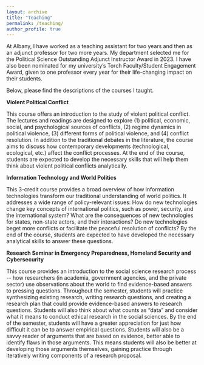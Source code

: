 ```yaml
---
layout: archive
title: "Teaching"
permalink: /teaching/
author_profile: true
---
```

At Albany, I have worked as a teaching assistant for two years and then as an adjunct professor for two more years. My department selected me for the Political Science Outstanding Adjunct Instructor Award in 2023. I have also been nominated for my university’s Torch Faculty/Student Engagement Award, given to one professor every year for their life-changing impact on their students.

Below, please find the descriptions of the courses I taught.

**Violent Political Conflict**

This course offers an introduction to the study of violent political conflict. The lectures and readings are designed to explore (1) political, economic, social, and psychological sources of conflicts, (2) regime dynamics in political violence, (3) different forms of political violence, and (4) conflict resolution. In addition to the traditional debates in the literature, the course aims to discuss how contemporary developments (technological, ecological, etc.) affect the conflict processes. At the end of the course, students are expected to develop the necessary skills that will help them think about violent political conflicts analytically.

**Information Technology and World Politics**

This 3-credit course provides a broad overview of how information technologies transform our traditional understanding of world politics. It addresses a wide range of policy-relevant issues: How do new technologies change key concepts of international politics, such as power, security, and the international system? What are the consequences of new technologies for states, non-state actors, and their interactions? Do new technologies beget more conflicts or facilitate the peaceful resolution of conflicts? By the end of the course, students are expected to have developed the necessary analytical skills to answer these questions.

**Research Seminar in Emergency Preparedness, Homeland Security and Cybersecurity**

This course provides an introduction to the social science research process -- how researchers (in academia, government agencies, and the private sector) use observations about the world to find evidence-based answers to pressing questions. Throughout the semester, students will practice synthesizing existing research, writing research questions, and creating a research plan that could provide evidence-based answers to research questions. Students will also think about what counts as “data” and consider what it means to conduct ethical research in the social sciences. By the end of the semester, students will have a greater appreciation for just how difficult it can be to answer empirical questions. Students will also be a savvy reader of arguments that are based on evidence, better able to identify flaws in those arguments. This means students will also be better at developing those arguments themselves, gaining practice through iteratively writing components of a research proposal.
